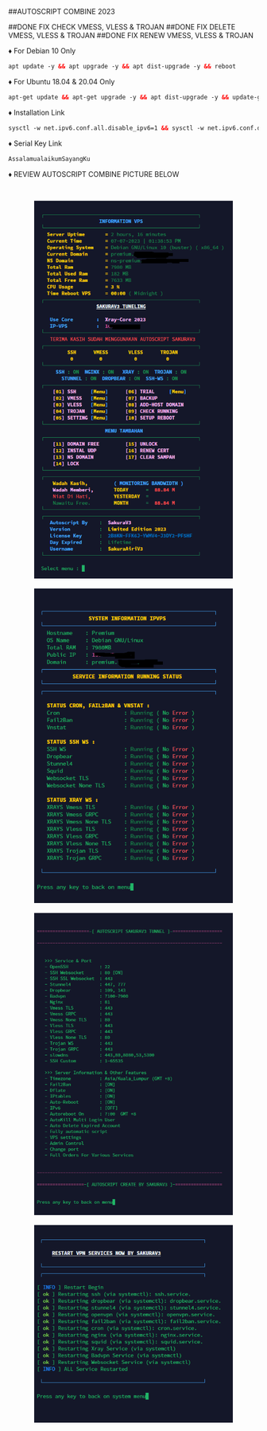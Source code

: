 ##AUTOSCRIPT COMBINE 2023 


##DONE FIX CHECK VMESS, VLESS & TROJAN
##DONE FIX DELETE VMESS, VLESS & TROJAN
##DONE FIX RENEW VMESS, VLESS & TROJAN


♦️ For Debian 10 Only <br>
 
  ```html
 apt update -y && apt upgrade -y && apt dist-upgrade -y && reboot
  ```
  ♦️ For Ubuntu 18.04 & 20.04 Only <br>
  
  ```html
 apt-get update && apt-get upgrade -y && apt dist-upgrade -y && update-grub && reboot
 ```

♦️ Installation Link<br>

  ```html
sysctl -w net.ipv6.conf.all.disable_ipv6=1 && sysctl -w net.ipv6.conf.default.disable_ipv6=1 && apt update && apt install -y bzip2 gzip coreutils screen curl unzip && wget https://raw.githubusercontent.com/V3SAKURAAIRIV3/Simple-Dimple/main/setup.sh && chmod +x setup.sh && sed -i -e 's/\r$//' setup.sh && screen -S setup ./setup.sh
  ```

♦️ Serial Key Link<br>

  ```html
AssalamualaikumSayangKu
 ```

♦️ REVIEW AUTOSCRIPT COMBINE PICTURE BELOW <br>

<b>
<br>
</b>
<p align="center">
  <img src="https://raw.githubusercontent.com/V3SAKURAAIRIV3/Simple-Dimple/main/1Main-Menu.png" width="400" title="1"><br>
<br>
 <img src="https://raw.githubusercontent.com/V3SAKURAAIRIV3/Simple-Dimple/main/2Status-Running.png" width="400" title="2"><br>
<br>
 <img src="https://raw.githubusercontent.com/V3SAKURAAIRIV3/Simple-Dimple/main/3Info-Port.png" width="400" title="3"><br>
<br>
<img src="https://raw.githubusercontent.com/V3SAKURAAIRIV3/Simple-Dimple/main/4Status%20Restart%20Services%20Running.png" width="400" title="4"><br>
<br>                                                                                                                                       
</p>
